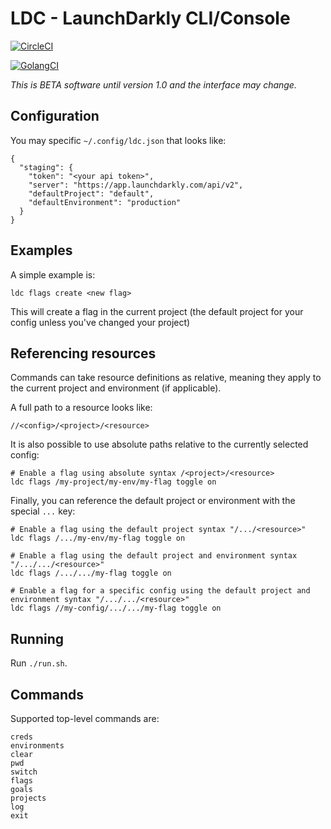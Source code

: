 # LDC - LaunchDarkly CLI/Console

[![CircleCI](https://circleci.com/gh/launchdarkly/ldc.svg?style=svg)](https://circleci.com/gh/launchdarkly/ldc)

[![GolangCI](https://golangci.com/badges/github.com/golangci/golangci-lint.svg)](https://golangci.com)

*This is BETA software until version 1.0 and the interface may change.*
 
## Configuration


You may specific `~/.config/ldc.json` that looks like:

```
{
  "staging": {
    "token": "<your api token>",
    "server": "https://app.launchdarkly.com/api/v2",
    "defaultProject": "default",
    "defaultEnvironment": "production"
  }
}
```

## Examples

A simple example is:

```
ldc flags create <new flag>
```

This will create a flag in the current project (the default project for your config unless you've changed your project)

## Referencing resources


Commands can take resource definitions as relative, meaning they apply to the current project and environment (if applicable).

A full path to a resource looks like:

```
//<config>/<project>/<resource>
```

It is also possible to use absolute paths relative to the currently selected config:

```
# Enable a flag using absolute syntax /<project>/<resource>
ldc flags /my-project/my-env/my-flag toggle on

```

Finally, you can reference the default project or environment with the special `...` key:

```
# Enable a flag using the default project syntax "/.../<resource>"
ldc flags /.../my-env/my-flag toggle on

# Enable a flag using the default project and environment syntax "/.../.../<resource>"
ldc flags /.../.../my-flag toggle on

# Enable a flag for a specific config using the default project and environment syntax "/.../.../<resource>"
ldc flags //my-config/.../.../my-flag toggle on
```

 
## Running 

Run `./run.sh`.

## Commands

Supported top-level commands are:

```
creds
environments
clear
pwd
switch
flags
goals 
projects
log
exit
```
